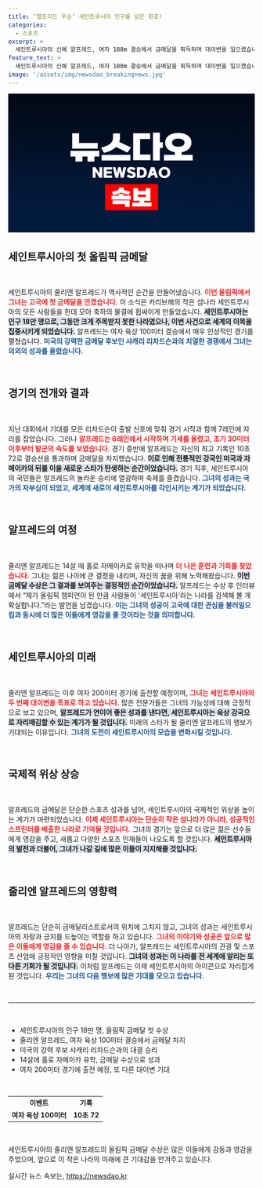 ```yaml
---
title: ‘앨프리드 우승’ 세인트루시아 인구를 넘은 환호!
categories:
  - 스포츠
excerpt: >
  세인트루시아의 신예 알프레드, 여자 100m 결승에서 금메달을 획득하며 대이변을 일으켰습니다! 인구 18만의 작은 섬나라가 올림픽 역사에 새 이름을 남겼습니다!
feature_text: >
  세인트루시아의 신예 알프레드, 여자 100m 결승에서 금메달을 획득하며 대이변을 일으켰습니다! 인구 18만의 작은 섬나라가 올림픽 역사에 새 이름을 남겼습니다!
image: '/assets/img/newsdao_breakingnews.jpg'
---
```


<p><img src="/assets/img/newsdao_breakingnews.jpg" alt="bookingtag 속보" /></p>

<h2 data-ke-size="size26">세인트루시아의 첫 올림픽 금메달</h2>

<p data-ke-size="size16">&nbsp;</p>

<p>세인트루시아의 줄리엔 알프레드가 역사적인 순간을 만들어냈습니다. <b><span style="color: #ee2323;">이번 올림픽에서 그녀는 고국에 첫 금메달을 안겼습니다.</span></b> 이 소식은 카리브해의 작은 섬나라 세인트루시아의 모든 사람들을 한데 모아 축하의 물결에 휩싸이게 만들었습니다. <b><span style="background-color: #21538527;">세인트루시아는 인구 18만 명으로, 그동안 크게 주목받지 못한 나라였으나, 이번 사건으로 세계의 이목을 집중시키게 되었습니다.</span></b> 알프레드는 여자 육상 100미터 결승에서 매우 인상적인 경기를 펼쳤습니다. <b><span style="color: #1a5490;">미국의 강력한 금메달 후보인 샤캐리 리차드슨과의 치열한 경쟁에서 그녀는 의외의 성과를 올렸습니다.</span></b> </p>

<p data-ke-size="size16">&nbsp;</p>

<h2 data-ke-size="size26">경기의 전개와 결과</h2>

<p data-ke-size="size16">&nbsp;</p>

<p>지난 대회에서 기대를 모은 리차드슨이 출발 신호에 맞춰 경기 시작과 함께 7레인에 자리를 잡았습니다. 그러나 <b><span style="color: #ee2323;">알프레드는 6레인에서 시작하며 기세를 올렸고, 초기 30미터 이후부터 발군의 속도를 보였습니다.</span></b> 경기 중반에 알프레드는 자신의 최고 기록인 10초 72로 결승선을 통과하며 금메달을 차지했습니다. <b><span style="background-color: #21538527;">이로 인해 전통적인 강국인 미국과 자메이카의 뒤를 이을 새로운 스타가 탄생하는 순간이었습니다.</span></b> 경기 직후, 세인트루시아의 국민들은 알프레드의 놀라운 승리에 열광하며 축제를 즐겼습니다. <b><span style="color: #1a5490;">그녀의 성과는 국가의 자부심이 되었고, 세계에 새로이 세인트루시아를 각인시키는 계기가 되었습니다.</span></b> </p>

<p data-ke-size="size16">&nbsp;</p>

<h2 data-ke-size="size26">알프레드의 여정</h2>

<p data-ke-size="size16">&nbsp;</p> 

<p>줄리엔 알프레드는 14살 때 홀로 자메이카로 유학을 떠나며 <b><span style="color: #ee2323;">더 나은 훈련과 기회를 찾았습니다.</span></b> 그녀는 젊은 나이에 큰 결정을 내리며, 자신의 꿈을 위해 노력해왔습니다. <b><span style="background-color: #21538527;">이번 금메달 수상은 그 결과를 보여주는 결정적인 순간이었습니다.</span></b> 알프레드는 수상 후 인터뷰에서 “제가 올림픽 챔피언이 된 만큼 사람들이 '세인트루시아'라는 나라를 검색해 볼 게 확실합니다.”라는 발언을 남겼습니다. <b><span style="color: #1a5490;">이는 그녀의 성공이 고국에 대한 관심을 불러일으킴과 동시에 더 많은 이들에게 영감을 줄 것이라는 것을 의미합니다.</span></b> </p>

<p data-ke-size="size16">&nbsp;</p>

<h2 data-ke-size="size26">세인트루시아의 미래</h2>

<p data-ke-size="size16">&nbsp;</p> 

<p>줄리엔 알프레드는 이후 여자 200미터 경기에 출전할 예정이며, <b><span style="color: #ee2323;">그녀는 세인트루시아의 두 번째 대이변을 목표로 하고 있습니다.</span></b> 많은 전문가들은 그녀의 가능성에 대해 긍정적으로 보고 있으며, <b><span style="background-color: #21538527;">알프레드가 연이어 좋은 성과를 낸다면, 세인트루시아는 육상 강국으로 자리매김할 수 있는 계기가 될 것입니다.</span></b> 미래의 스타가 될 줄리엔 알프레드의 행보가 기대되는 이유입니다. <b><span style="color: #1a5490;">그녀의 도전이 세인트루시아의 모습을 변화시킬 것입니다.</span></b> </p>

<p data-ke-size="size16">&nbsp;</p>

<h2 data-ke-size="size26">국제적 위상 상승</h2>

<p data-ke-size="size16">&nbsp;</p> 

<p>알프레드의 금메달은 단순한 스포츠 성과를 넘어, 세인트루시아의 국제적인 위상을 높이는 계기가 마련되었습니다. <b><span style="color: #ee2323;">이제 세인트루시아는 단순히 작은 섬나라가 아니라, 성공적인 스프린터를 배출한 나라로 기억될 것입니다.</span></b> 그녀의 경기는 앞으로 더 많은 젊은 선수들에게 영감을 주고, 새롭고 다양한 스포츠 인재들이 나오도록 할 것입니다. <b><span style="background-color: #21538527;">세인트루시아의 발전과 더불어, 그녀가 나갈 길에 많은 이들이 지지해줄 것입니다.</span></b> </p>

<p data-ke-size="size16">&nbsp;</p>

<h2 data-ke-size="size26">줄리엔 알프레드의 영향력</h2>

<p data-ke-size="size16">&nbsp;</p> 

<p>알프레드는 단순히 금메달리스트로서의 위치에 그치지 않고, 그녀의 성과는 세인트루시아의 자랑과 긍지를 드높이는 역할을 하고 있습니다. <b><span style="color: #ee2323;">그녀의 이야기와 성공은 앞으로 많은 이들에게 영감을 줄 수 있습니다.</span></b> 더 나아가, 알프레드는 세인트루시아의 관광 및 스포츠 산업에 긍정적인 영향을 미칠 것입니다. <b><span style="background-color: #21538527;">그녀의 성과는 이 나라를 전 세계에 알리는 또 다른 기회가 될 것입니다.</span></b> 이처럼 알프레드는 이제 세인트루시아의 아이콘으로 자리잡게 된 것입니다. <b><span style="color: #1a5490;">우리는 그녀의 다음 행보에 많은 기대를 모으고 있습니다.</span></b> </p>

<p data-ke-size="size16">&nbsp;</p>

<hr />

<p data-ke-size="size16">&nbsp;</p>

<ul>
<li>세인트루시아의 인구 18만 명, 올림픽 금메달 첫 수상</li>
<li>줄리엔 알프레드, 여자 육상 100미터 결승에서 금메달 차지</li>
<li>미국의 강력 후보 샤캐리 리차드슨과의 대결 승리</li>
<li>14살에 홀로 자메이카 유학, 금메달 수상으로 성과</li>
<li>여자 200미터 경기에 출전 예정, 또 다른 대이변 기대</li>
</ul>

<p data-ke-size="size16">&nbsp;</p>

<table style="width: 100%; border-collapse: collapse;">
<tr>
<td style="text-align: center; height: 17px;"><b>이벤트</b></td>
<td style="text-align: center; height: 17px;"><b>기록</b></td>
</tr>
<tr>
<td style="text-align: center; height: 17px;"><b>여자 육상 100미터</b></td>
<td style="text-align: center; height: 17px;"><b>10초 72</b></td>
</tr>
</table>

<p data-ke-size="size16">&nbsp;</p>

<p>세인트루시아의 줄리엔 알프레드의 올림픽 금메달 수상은 많은 이들에게 감동과 영감을 주었으며, 앞으로 이 작은 나라의 미래에 큰 기대감을 안겨주고 있습니다.</p>
실시간 뉴스 속보는, <a href="https://newsdao.kr" rel="dofollow">https://newsdao.kr</a>


